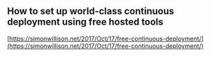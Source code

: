 ## How to set up world-class continuous deployment using free hosted tools
  
  [https://simonwillison.net/2017/Oct/17/free-continuous-deployment/](https://simonwillison.net/2017/Oct/17/free-continuous-deployment/)
